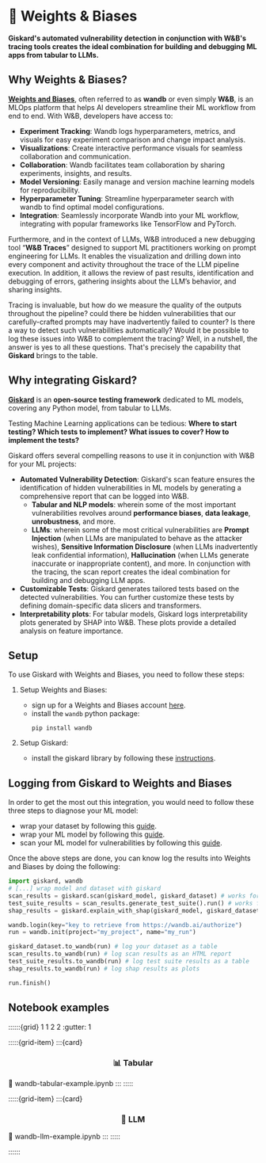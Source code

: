 # 🐝 Weights & Biases
**Giskard's automated vulnerability detection in conjunction with W&B's tracing tools creates the ideal combination for building and debugging ML apps from tabular to LLMs.**

## Why Weights & Biases?

**[Weights and Biases](https://wandb.ai/)**, often referred to as **wandb** or even simply **W&B**, is an MLOps platform that helps AI developers streamline their ML workflow from end to end. With W&B, developers have access to:

- **Experiment Tracking**: Wandb logs hyperparameters, metrics, and visuals for easy experiment comparison and change impact analysis.
- **Visualizations**: Create interactive performance visuals for seamless collaboration and communication.
- **Collaboration**: Wandb facilitates team collaboration by sharing experiments, insights, and results.
- **Model Versioning**: Easily manage and version machine learning models for reproducibility.
- **Hyperparameter Tuning**: Streamline hyperparameter search with wandb to find optimal model configurations.
- **Integration**: Seamlessly incorporate Wandb into your ML workflow, integrating with popular frameworks like TensorFlow and PyTorch.

Furthermore, and in the context of LLMs, W&B introduced a new debugging tool “**W&B Traces**” designed to support ML practitioners working on prompt engineering for LLMs. It enables the visualization and drilling down into every component and activity throughout the trace of the LLM pipeline execution. In addition, it allows the review of past results, identification and debugging of errors, gathering insights about the LLM’s behavior, and sharing insights.

Tracing is invaluable, but how do we measure the quality of the outputs throughout the pipeline? could there be hidden vulnerabilities that our carefully-crafted prompts may have inadvertently failed to counter? Is there a way to detect such vulnerabilities automatically? Would it be possible to log these issues into W&B to complement the tracing? Well, in a nutshell, the answer is yes to all these questions. That's precisely the capability that **Giskard** brings to the table.

## Why integrating Giskard?

**[Giskard](https://www.giskard.ai/)** is an **open-source testing framework** dedicated to ML models, covering any Python model, from tabular to LLMs.

Testing Machine Learning applications can be tedious: **Where to start testing? Which tests to implement? What issues to cover? How to implement the tests?**

Giskard offers several compelling reasons to use it in conjunction with W&B for your ML projects:

- **Automated Vulnerability Detection**: Giskard's scan feature ensures the identification of hidden vulnerabilities in ML models by generating a comprehensive report that can be logged into W&B.
  - **Tabular and NLP models**: wherein some of the most important vulnerabilities revolves around **performance biases**, **data leakage**, **unrobustness**, and more.
  - **LLMs**: wherein some of the most critical vulnerabilities are **Prompt Injection** (when LLMs are manipulated to behave as the attacker wishes), **Sensitive Information Disclosure** (when LLMs inadvertently leak confidential information), **Hallucination** (when LLMs generate inaccurate or inappropriate content), and more. In conjunction with the tracing, the scan report creates the ideal combination for building and debugging LLM apps.
- **Customizable Tests**: Giskard generates tailored tests based on the detected vulnerabilities. You can further customize these tests by defining domain-specific data slicers and transformers.
- **Interpretability plots**: For tabular models, Giskard logs interpretability plots generated by SHAP into W&B. These plots provide a detailed analysis on feature importance.

## Setup
To use Giskard with Weights and Biases, you need to follow these steps:

1. Setup Weights and Biases:
   - sign up for a Weights and Biases account [here](https://wandb.ai/site).
   - install the `wandb` python package:
     ```shell
     pip install wandb
     ```
     
2. Setup Giskard:
   - install the giskard library by following these [instructions](https://docs.giskard.ai/en/latest/guides/installation_library/index.html).

## Logging from Giskard to Weights and Biases
In order to get the most out this integration, you would need to follow these three steps to diagnose your ML model:
- wrap your dataset by following this [guide](https://docs.giskard.ai/en/latest/guides/wrap_dataset/index.html).
- wrap your ML model by following this [guide](https://docs.giskard.ai/en/latest/guides/wrap_model/index.html).
- scan your ML model for vulnerabilities by following this [guide](https://docs.giskard.ai/en/latest/guides/scan/index.html).

Once the above steps are done, you can know log the results into Weights and Biases by doing the following:
```python
import giskard, wandb
# [...] wrap model and dataset with giskard
scan_results = giskard.scan(giskard_model, giskard_dataset) # works for tabular, NLP and LLMs
test_suite_results = scan_results.generate_test_suite().run() # works for tabular, NLP and LLMs
shap_results = giskard.explain_with_shap(giskard_model, giskard_dataset) # only works for tabular models

wandb.login(key="key to retrieve from https://wandb.ai/authorize")
run = wandb.init(project="my_project", name="my_run")

giskard_dataset.to_wandb(run) # log your dataset as a table
scan_results.to_wandb(run) # log scan results as an HTML report
test_suite_results.to_wandb(run) # log test suite results as a table
shap_results.to_wandb(run) # log shap results as plots 

run.finish()
```

## Notebook examples
::::::{grid} 1 1 2 2
:gutter: 1

:::::{grid-item}
:::{card} <br><h3><center>📊 Tabular</center></h3>
:link: wandb-tabular-example.ipynb
:::
:::::

:::::{grid-item}
:::{card} <br><h3><center>📝 LLM</center></h3>
:link: wandb-llm-example.ipynb
:::
:::::

::::::
